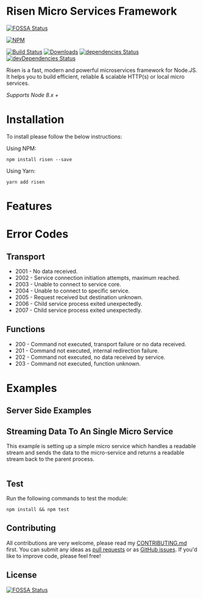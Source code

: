 # Risen Micro Services Framework

[![FOSSA Status](https://app.fossa.io/api/projects/git%2Bgithub.com%2Fdaviemakz%2Frisen.svg?type=shield)](https://app.fossa.io/projects/git%2Bgithub.com%2Fdaviemakz%2Frisen?ref=badge_shield)

[![NPM](https://nodei.co/npm/risen.png?compact=true)](https://www.npmjs.com/package/risen)

[![Build Status](https://travis-ci.org/daviemakz/risen.svg?branch=master)](https://travis-ci.org/daviemakz/risen)
[![Downloads](https://img.shields.io/github/downloads/daviemakz/risen/total.svg)](https://www.npmjs.com/package/risen)
[![dependencies Status](https://david-dm.org/daviemakz/risen/status.svg)](https://david-dm.org/daviemakz/risen)
[![devDependencies Status](https://david-dm.org/daviemakz/risen/dev-status.svg)](https://david-dm.org/daviemakz/risen?type=dev)

Risen is a fast, modern and powerful microservices framework for Node.JS. It helps you to build efficient, reliable & scalable HTTP(s) or local micro services.

_Supports Node 8.x +_

# Installation

To install please follow the below instructions:

Using NPM:

    npm install risen --save

Using Yarn:

    yarn add risen

# Features

# Error Codes

## Transport

- 2001 - No data received.
- 2002 - Service connection initiation attempts, maximum reached.
- 2003 - Unable to connect to service core.
- 2004 - Unable to connect to specific service.
- 2005 - Request received but destination unknown.
- 2006 - Child service process exited unexpectedly.
- 2007 - Child service process exited unexpectedly.

## Functions

- 200 - Command not executed, transport failure or no data received.
- 201 - Command not executed, internal redirection failure.
- 202 - Command not executed, no data received by service.
- 203 - Command not executed, function unknown.

# Examples

## Server Side Examples

## Streaming Data To An Single Micro Service

This example is setting up a simple micro service which handles a readable stream and sends the data to the micro-service and returns a readable stream back to the parent process.

```

```

## Test

Run the following commands to test the module:

`npm install && npm test`

## Contributing

All contributions are very welcome, please read my [CONTRIBUTING.md](https://github.com/daviemakz/risen/blob/master/CONTRIBUTING.md) first. You can submit any ideas as [pull requests](https://github.com/daviemakz/risen/pulls) or as [GitHub issues](https://github.com/daviemakz/risen/issues). If you'd like to improve code, please feel free!

## License

[![FOSSA Status](https://app.fossa.io/api/projects/git%2Bgithub.com%2Fdaviemakz%2Frisen.svg?type=large)](https://app.fossa.io/projects/git%2Bgithub.com%2Fdaviemakz%2Frisen?ref=badge_large)
